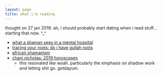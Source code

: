 ```yaml
---
layout: page
title: what i'm reading
---
```


thought on 27 jan 2019: ah, i should probably start dating when i read stuff... starting that now. ^_^

* [what a shaman sees in a mental hospital](https://www.wakingtimes.com/2014/08/22/shaman-sees-mental-hospital/)
* [tracing your roots: do i have gullah roots](https://www.theroot.com/tracing-your-roots-do-i-have-gullah-roots-1820520606)
* [african shamanism](http://www.shamanportal.org/shamanism_african.php)
* [chani nicholas: 2019 horoscopes](https://chaninicholas.com/2019-horoscope/)
    * this resonated like woah. particularly the emphasis on shadow work and letting shit go. gotdayum. 